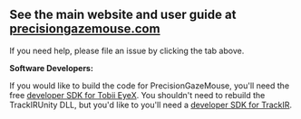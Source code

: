 ## See the main website and user guide at [precisiongazemouse.com](http://precisiongazemouse.com)

If you need help, please file an issue by clicking the tab above.

**Software Developers:**

If you would like to build the code for PrecisionGazeMouse, you'll need the free [developer SDK for Tobii EyeX](http://developer.tobii.com/). You shouldn't need to rebuild the TrackIRUnity DLL, but you'd like to you'll need a [developer SDK for TrackIR](https://www.naturalpoint.com/trackir/developers/).
